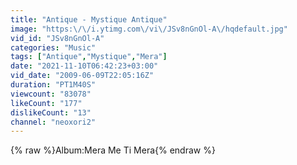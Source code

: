 ```yaml
---
title: "Antique - Mystique Antique"
image: "https:\/\/i.ytimg.com\/vi\/JSv8nGnOl-A\/hqdefault.jpg"
vid_id: "JSv8nGnOl-A"
categories: "Music"
tags: ["Antique","Mystique","Mera"]
date: "2021-11-10T06:42:23+03:00"
vid_date: "2009-06-09T22:05:16Z"
duration: "PT1M40S"
viewcount: "83078"
likeCount: "177"
dislikeCount: "13"
channel: "neoxori2"
---
```

{% raw %}Album:Mera Me Ti Mera{% endraw %}
